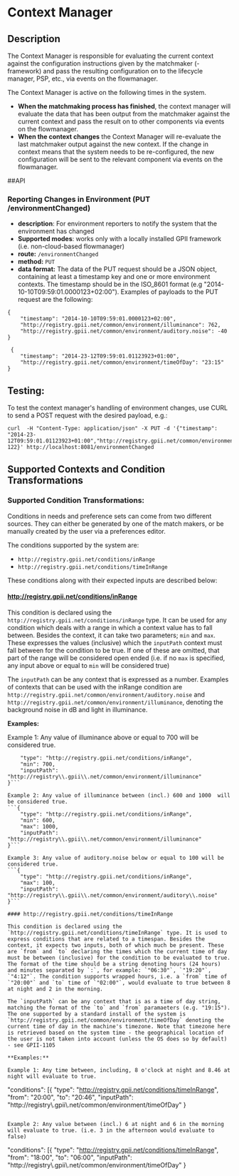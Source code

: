 # Context Manager

## Description
The Context Manager is responsible for evaluating the current context against the configuration instructions given by the matchmaker (-framework) and pass the resulting configuration on to the lifecycle manager, PSP, etc., via events on the flowmanager.

The Context Manager is active on the following times in the system.
* **When the matchmaking process has finished**, the context manager will evaluate the data that has been output from the matchmaker against the current context and pass the result on to other components via events on the flowmanager.
* **When the context changes** the Context Manager will re-evaluate the last matchmaker output against the new context. If the change in context means that the system needs to be re-configured, the new configuration will be sent to the relevant component via events on the flowmanager.

##API

### Reporting Changes in Environment (PUT /environmentChanged)
* **description**: For environment reporters to notify the system that the environment has changed
* **Supported modes**: works only with a locally installed GPII framework (i.e. non-cloud-based flowmanager)
* **route:** `/environmentChanged`
* **method:** `PUT`
* **data format:** The data of the PUT request should be a JSON object, containing at least a timestamp key and one or more environment contexts. The timestamp should be in the ISO_8601 format (e.g "2014-10-10T09:59:01.0000123+02:00"). Examples of payloads to the PUT request are the following:

```
{
    "timestamp": "2014-10-10T09:59:01.0000123+02:00",
    "http://registry.gpii.net/common/environment/illuminance": 762,
    "http://registry.gpii.net/common/environment/auditory.noise": -40
}
```

```
 {
    "timestamp": "2014-23-12T09:59:01.01123923+01:00",
    "http://registry.gpii.net/common/environment/timeOfDay": "23:15"
}
```

## Testing:

To test the context manager's handling of environment changes, use CURL to send a POST request with the desired payload, e.g.:

```
curl  -H "Content-Type: application/json" -X PUT -d '{"timestamp": "2014-23-12T09:59:01.01123923+01:00","http://registry.gpii.net/common/environment/illuminance": 122}' http://localhost:8081/environmentChanged
```

## Supported Contexts and Condition Transformations

### Supported Condition Transformations:

Conditions in needs and preference sets can come from two different sources. They can either be generated by one of the match makers, or be manually created by the user via a preferences editor.

The conditions supported by the system are:
* `http://registry.gpii.net/conditions/inRange`
* `http://registry.gpii.net/conditions/timeInRange`

These conditions along with their expected inputs are described below:

#### http://registry.gpii.net/conditions/inRange

This condition is declared using the `http://registry.gpii.net/conditions/inRange` type. It can be used for any condition which deals with a range in which a context value has to fall between. Besides the context, it can take two parameters; `min` and `max`. These expresses the values (inclusive) which the `inputPath` context must fall between for the condition to be true. If one of these are omitted, that part of the range will be considered open ended (i.e. if no `max` is specified, any input above or equal to `min` will be considered true)

The `inputPath` can be any context that is expressed as a number. Examples of contexts that can be used with the inRange condition are `http://registry.gpii.net/common/environment/auditory.noise` and `http://registry.gpii.net/common/environment/illuminance`, denoting the background noise in dB and light in illuminance.

**Examples:**

Example 1: Any value of illuminance above or equal to 700 will be considered true.
```{
    "type": "http://registry.gpii.net/conditions/inRange",
    "min": 700,
    "inputPath": "http://registry\\.gpii\\.net/common/environment/illuminance"
}```

Example 2: Any value of illuminance between (incl.) 600 and 1000  will be considered true.
```{
    "type": "http://registry.gpii.net/conditions/inRange",
    "min": 600,
    "max": 1000,
    "inputPath": "http://registry\\.gpii\\.net/common/environment/illuminance"
}```

Example 3: Any value of auditory.noise below or equal to 100 will be considered true.
```{
    "type": "http://registry.gpii.net/conditions/inRange",
    "max": 100,
    "inputPath": "http://registry\\.gpii\\.net/common/environment/auditory\\.noise"
}```

#### http://registry.gpii.net/conditions/timeInRange

This condition is declared using the `http://registry.gpii.net/conditions/timeInRange` type. It is used to express conditions that are related to a timespan. Besides the context, it expects two inputs, both of which much be present. These are `from` and `to` declaring the times which the current time of day must be between (inclusive) for the condition to be evaluated to true. The format of the time should be a string denoting hours (24 hours) and minutes separated by `:`, for example: `"06:30"`, `"19:20"`, `"4:12"`. The condition supports wrapped hours, i.e. a `from` time of `"20:00"` and `to` time of `"02:00"`, would evaluate to true between 8 at night and 2 in the morning.

The `inputPath` can be any context that is as a time of day string, matching the format of the `to` and `from` paramaeters (e.g. "19:15"). The one supported by a standard install of the system is `http://registry.gpii.net/common/environment/timeOfDay` denoting the current time of day in the machine's timezone. Note that timezone here is retrieved based on the system time - the geographical location of the user is not taken into account (unless the OS does so by default) - see GPII-1105

**Examples:**

Example 1: Any time between, including, 8 o'clock at night and 8.46 at night will evaluate to true.
```
"conditions": [{
    "type": "http://registry.gpii.net/conditions/timeInRange",
    "from": "20:00",
    "to": "20:46",
    "inputPath": "http://registry\\.gpii\\.net/common/environment/timeOfDay"
}
```

Example 2: Any value between (incl.) 6 at night and 6 in the morning will evaluate to true. (i.e. 3 in the afternoon would evaluate to false)
```
"conditions": [{
    "type": "http://registry.gpii.net/conditions/timeInRange",
    "from": "18:00",
    "to": "06:00",
    "inputPath": "http://registry\\.gpii\\.net/common/environment/timeOfDay"
}
```
